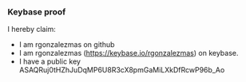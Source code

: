 ### Keybase proof

I hereby claim:

  * I am rgonzalezmas on github
  * I am rgonzalezmas (https://keybase.io/rgonzalezmas) on keybase.
  * I have a public key ASAQRuj0tHZhJuDqMP6U8R3cX8pmGaMiLXkDfRcwP96b_Ao
